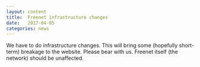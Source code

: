 ```yaml
---
layout: content
title:  Freenet infrastructure changes
date:   2017-04-05
categories: news
---
```

We have to do infrastructure changes. This will bring some (hopefully short-term) breakage to the website. Please bear with us. Freenet itself (the network) should be unaffected.
